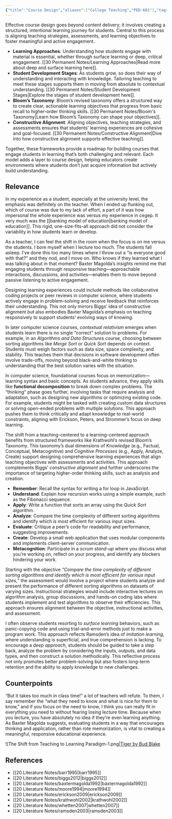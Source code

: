 ```yaml
---
{"title":"Course Design","aliases":["College Teaching","PED-601"],"tags":["pedagogy","course-design","🪴"],"created":"2019-10-04","modified":"2024-11-10","dg-publish":true,"permalink":"/30-permanent-notes/course-design/","dgPassFrontmatter":true,"updated":"2024-11-10"}
---
```



Effective course design goes beyond content delivery; it involves creating a structured, intentional learning journey for students. Central to this process is aligning teaching strategies, assessments, and learning objectives to foster meaningful and active engagement.

- **Learning Approaches**: Understanding how students engage with material is essential, whether through surface learning or deep, critical engagement. [[30 Permanent Notes/Learning Approaches\|Read more about deep and surface learning here]].
- **Student Development Stages**: As students grow, so does their way of understanding and interacting with knowledge. Tailoring teaching to meet these stages supports them in moving from absolute to contextual understanding. [[30 Permanent Notes/Student Development Stages\|Explore the stages of student development here]].
- **Bloom’s Taxonomy**: Bloom’s revised taxonomy offers a structured way to create clear, actionable learning objectives that progress from basic recall to higher-order thinking skills. [[30 Permanent Notes/Bloom's Taxonomy\|Learn how Bloom’s Taxonomy can shape your objectives]].
- **Constructive Alignment**: Aligning objectives, teaching strategies, and assessments ensures that students’ learning experiences are cohesive and goal-focused. [[30 Permanent Notes/Constructive Alignment\|Dive into how constructive alignment supports effective teaching]].

Together, these frameworks provide a roadmap for building courses that engage students in learning that’s both challenging and relevant. Each model adds a layer to course design, helping educators create environments where students don’t just acquire information but actively build understanding.

## Relevance

In my experience as a student, especially at the university level, the emphasis was definitely on the teacher. When I ended up flunking out, which of course was due to my lack of effort, a part of it was how impersonal the whole experience was versus my experience in cegep. It very much was the [[banking model of education\|banking model of education]]. This rigid, one-size-fits-all approach did not consider the variability in how students learn or develop.

As a teacher, I can feel the shift in the room when the focus is on me versus the students. I bore myself when I lecture too much. The students fall asleep. I’ve done this too many times where I throw out a “is everyone good with that?” and they nod, and I move on. Who knows if they learned what I was talking about in that moment? Baxter Magolda’s insights remind me that engaging students through responsive teaching—approachable interactions, discussions, and activities—enables them to move beyond passive listening to active engagement.

Designing learning experiences could include methods like collaborative coding projects or peer reviews in computer science, where students actively engage in problem-solving and receive feedback that reinforces their understanding. This not only mirrors Biggs’ idea of constructive alignment but also embodies Baxter Magolda’s emphasis on teaching responsively to support students’ evolving ways of knowing.

In later computer science courses, _contextual relativism_ emerges when students learn there is no single “correct” solution to problems. For example, in an _Algorithms and Data Structures_ course, choosing between sorting algorithms like _Merge Sort_ or _Quick Sort_ depends on context. Students must weigh factors such as data size, space complexity, and stability. This teaches them that decisions in software development often involve trade-offs, moving beyond black-and-white thinking to understanding that the best solution varies with the situation.

In computer science, foundational courses focus on memorization—learning syntax and basic concepts. As students advance, they apply skills like **functional decomposition** to break down complex problems. The “thinking” phase goes further, involving tasks that require analysis and adaptation, such as designing new algorithms or optimizing existing code. For example, students might be tasked with creating custom data structures or solving open-ended problems with multiple solutions. This approach pushes them to think critically and adapt knowledge to real-world constraints, aligning with Erickson, Peters, and Strommer’s focus on deep learning.

The shift from a teaching-centered to a learning-centered approach benefits from structured frameworks like Krathwohl’s revised Bloom’s Taxonomy. This taxonomy’s dual dimensions of _Knowledge_ (e.g., Factual, Conceptual, Metacognitive) and _Cognitive Processes_ (e.g., Apply, Analyze, Create) support designing comprehensive learning experiences that align teaching objectives with assessments and activities. This approach complements Biggs’ _constructive alignment_ and further underscores the importance of targeting higher-order thinking skills, such as analysis and creation.

- **Remember**: Recall the syntax for writing a for loop in JavaScript.
- **Understand**: Explain how recursion works using a simple example, such as the Fibonacci sequence.
- **Apply**: Write a function that sorts an array using the _Quick Sort_ algorithm.
- **Analyze**: Compare the time complexity of different sorting algorithms and identify which is most efficient for various input sizes.
- **Evaluate**: Critique a peer’s code for readability and performance, suggesting improvements.
- **Create**: Develop a small web application that uses modular components and implements client-server communication.
- **Metacognition**: Participate in a _scrum stand-up_ where you discuss what you’re working on, reflect on your progress, and identify any blockers hindering your work.

Starting with the objective _“Compare the time complexity of different sorting algorithms and identify which is most efficient for various input sizes,”_ the assessment would involve a project where students analyze and present the performance of different sorting algorithms on datasets of varying sizes. Instructional strategies would include interactive lectures on algorithm analysis, group discussions, and hands-on coding labs where students implement and test algorithms to observe their efficiencies. This approach ensures alignment between the objective, instructional activities, and assessment.

I often observe students resorting to _surface learning_ behaviors, such as panic-copying code and using trial-and-error methods just to make a program work. This approach reflects Ramsden’s idea of _imitation learning_, where understanding is superficial, and true comprehension is lacking. To encourage a _deep approach_, students should be guided to take a step back, analyze the problem by considering the inputs, outputs, and data types, and then construct a solution methodically. This reflective process not only promotes better problem-solving but also fosters long-term retention and the ability to apply knowledge to new challenges.

## Counterpoints

“But it takes too much in class time!” a lot of teachers will refute. To them, I say remember the “what they need to know and what is nice for them to know,” and if you focus on the need to know, I think you can really fit in everything you need to without fearing losing lecture time. Because when you lecture, you have absolutely no idea if they’re even learning anything. As Baxter Magolda suggests, evaluating students in a way that encourages thinking and application, rather than rote memorization, is vital to creating a meaningful, responsive educational experience.

![The Shift from Teaching to Learning Paradigm-1.png|[Tiger by Bud Blake](/img/user/00%20System/Assets/The%20Shift%20from%20Teaching%20to%20Learning%20Paradigm-1.png)

## References

- [[20 Literature Notes/barr1995\|barr1995]]
- [[20 Literature Notes/biggs2012\|biggs2012]]
- [[20 Literature Notes/baxtermagolda1992\|baxtermagolda1992]]
- [[20 Literature Notes/moore1994\|moore1994]]
- [[20 Literature Notes/erickson2009\|erickson2009]]
- [[20 Literature Notes/krathwohl2002\|krathwohl2002]]
- [[20 Literature Notes/whetten2007\|whetten2007]]
- [[20 Literature Notes/ramsden2003\|ramsden2003]]
